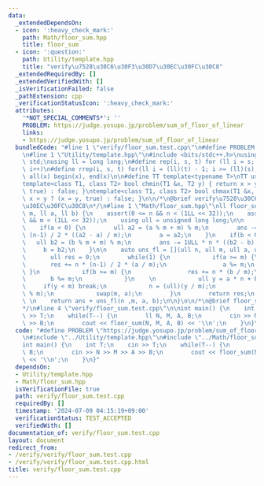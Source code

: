 ```yaml
---
data:
  _extendedDependsOn:
  - icon: ':heavy_check_mark:'
    path: Math/floor_sum.hpp
    title: floor_sum
  - icon: ':question:'
    path: Utility/template.hpp
    title: "verify\u7528\u30C6\u30F3\u30D7\u30EC\u30FC\u30C8"
  _extendedRequiredBy: []
  _extendedVerifiedWith: []
  _isVerificationFailed: false
  _pathExtension: cpp
  _verificationStatusIcon: ':heavy_check_mark:'
  attributes:
    '*NOT_SPECIAL_COMMENTS*': ''
    PROBLEM: https://judge.yosupo.jp/problem/sum_of_floor_of_linear
    links:
    - https://judge.yosupo.jp/problem/sum_of_floor_of_linear
  bundledCode: "#line 1 \"verify/floor_sum.test.cpp\"\n#define PROBLEM \"https://judge.yosupo.jp/problem/sum_of_floor_of_linear\"\
    \n#line 1 \"Utility/template.hpp\"\n#include <bits/stdc++.h>\nusing namespace\
    \ std;\nusing ll = long long;\n#define rep(i, s, t) for (ll i = s; i < (ll)(t);\
    \ i++)\n#define rrep(i, s, t) for(ll i = (ll)(t) - 1; i >= (ll)(s); i--)\n#define\
    \ all(x) begin(x), end(x)\n\n#define TT template<typename T>\nTT using vec = vector<T>;\n\
    template<class T1, class T2> bool chmin(T1 &x, T2 y) { return x > y ? (x = y,\
    \ true) : false; }\ntemplate<class T1, class T2> bool chmax(T1 &x, T2 y) { return\
    \ x < y ? (x = y, true) : false; }\n\n/*\n@brief verify\u7528\u30C6\u30F3\u30D7\
    \u30EC\u30FC\u30C8\n*/\n#line 1 \"Math/floor_sum.hpp\"\nll floor_sum(ll n, ll\
    \ m, ll a, ll b) {\n    assert(0 <= n && n < (1LL << 32));\n    assert(1 <= m\
    \ && m < (1LL << 32));\n    using ull = unsigned long long;\n\n    ull ans = 0;\n\
    \    if(a < 0) {\n        ull a2 = (a % m + m) % m;\n        ans -= 1ULL * n *\
    \ (n-1) / 2 * ((a2 - a) / m);\n        a = a2;\n    }\n    if(b < 0) {\n     \
    \   ull b2 = (b % m + m) % m;\n        ans -= 1ULL * n * ((b2 - b) / m);\n   \
    \     b = b2;\n    }\n\n    auto uns_fl = [](ull n, ull m, ull a, ull b) {\n \
    \       ull res = 0;\n        while(1) {\n            if(a >= m) {\n         \
    \       res += n * (n-1) / 2 * (a / m);\n                a %= m;\n           \
    \ }\n            if(b >= m) {\n                res += n * (b / m);\n         \
    \       b %= m;\n            }\n    \n            ull y = a * n + b;\n       \
    \     if(y < m) break;\n            n = (ull)(y / m);\n            b = (ull)(y\
    \ % m);\n            swap(m, a);\n        }\n        return res;\n    };\n   \
    \ \n    return ans + uns_fl(n ,m, a, b);\n\n}\n\n/*\n@brief floor_sum\n@docs doc/floor_sum.md\n\
    */\n#line 4 \"verify/floor_sum.test.cpp\"\n\nint main() {\n    int T;\n    cin\
    \ >> T;\n    while(T--) {\n        ll N, M, A, B;\n        cin >> N >> M >> A\
    \ >> B;\n        cout << floor_sum(N, M, A, B) << '\\n';\n    }\n}\n"
  code: "#define PROBLEM \"https://judge.yosupo.jp/problem/sum_of_floor_of_linear\"\
    \n#include \"../Utility/template.hpp\"\n#include \"../Math/floor_sum.hpp\"\n\n\
    int main() {\n    int T;\n    cin >> T;\n    while(T--) {\n        ll N, M, A,\
    \ B;\n        cin >> N >> M >> A >> B;\n        cout << floor_sum(N, M, A, B)\
    \ << '\\n';\n    }\n}"
  dependsOn:
  - Utility/template.hpp
  - Math/floor_sum.hpp
  isVerificationFile: true
  path: verify/floor_sum.test.cpp
  requiredBy: []
  timestamp: '2024-07-09 04:15:19+09:00'
  verificationStatus: TEST_ACCEPTED
  verifiedWith: []
documentation_of: verify/floor_sum.test.cpp
layout: document
redirect_from:
- /verify/verify/floor_sum.test.cpp
- /verify/verify/floor_sum.test.cpp.html
title: verify/floor_sum.test.cpp
---
```

